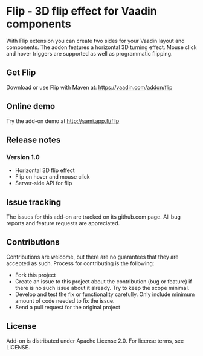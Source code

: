 # Flip - 3D flip effect for Vaadin components

With Flip extension you can create two sides for your Vaadin layout and components. The addon features a horizontal 3D turning effect. Mouse click and hover triggers are supported as well as programmatic flipping.

## Get Flip

Download or use Flip with Maven at: https://vaadin.com/addon/flip

## Online demo

Try the add-on demo at http://sami.app.fi/flip


## Release notes

### Version 1.0
- Horizontal 3D flip effect
- Flip on hover and mouse click
- Server-side API for flip

## Issue tracking

The issues for this add-on are tracked on its github.com page. All bug reports and feature requests are appreciated. 

## Contributions

Contributions are welcome, but there are no guarantees that they are accepted as such. Process for contributing is the following:
- Fork this project
- Create an issue to this project about the contribution (bug or feature) if there is no such issue about it already. Try to keep the scope minimal.
- Develop and test the fix or functionality carefully. Only include minimum amount of code needed to fix the issue.
- Send a pull request for the original project

## License

Add-on is distributed under Apache License 2.0. For license terms, see LICENSE.
